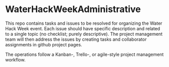 # WaterHackWeekAdministrative

This repo contains tasks and issues to be resolved for organizing the Water Hack Week event. Each issue should have specific description and related to a single topic (no checklist; purely descriptive). The project management team will then address the issues by creating tasks and collaborator assignments in github project pages. 

The operations follow a Kanban-, Trello-, or agile-style project management workflow.
